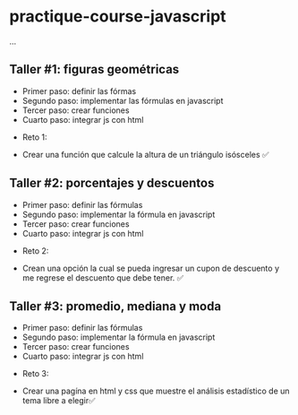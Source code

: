 # practique-course-javascript

...

## Taller #1: figuras geométricas

- Primer paso: definir las fórmas 
- Segundo paso: implementar las fórmulas en javascript
- Tercer paso: crear funciones
- Cuarto paso: integrar js con html
 * Reto 1:
 - Crear una función que calcule la altura de un triángulo isósceles ✅

## Taller #2: porcentajes y descuentos

- Primer paso: definir las fórmulas
- Segundo paso: implementar la fórmula en javascript
- Tercer paso: crear funciones
- Cuarto paso: integrar js con html
 * Reto 2:
 - Crean una opción la cual se pueda ingresar un cupon de descuento y me regrese el descuento que debe tener. ✅

## Taller #3: promedio, mediana y moda

- Primer paso: definir las fórmulas
- Segundo paso: implementar la fórmula en javascript
- Tercer paso: crear funciones
- Cuarto paso: integrar js con html
 * Reto 3:
 - Crear una pagína en html y css que muestre el análisis estadístico de un tema libre a elegir✅